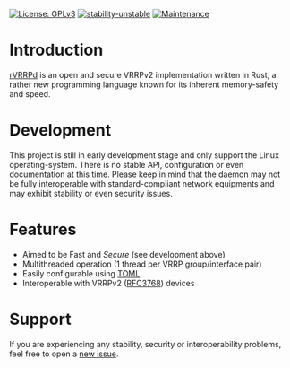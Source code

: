[![License: GPLv3](https://img.shields.io/badge/License-GPLv3-blue.svg)](https://github.com/e3prom/rVRRPd/blob/master/LICENSE)
[![stability-unstable](https://img.shields.io/badge/stability-unstable-yellow.svg)]()
[![Maintenance](https://img.shields.io/badge/Maintained%3F-yes-green.svg)](https://github.com/e3prom/rVRRPd/graphs/contributors)

# Introduction
[rVRRPd](https://github.com/e3prom/rVRRPd) is an open and secure VRRPv2 implementation written in Rust, a rather new programming language known for its inherent memory-safety and speed.

# Development
This project is still in early development stage and only support the Linux operating-system. There is no stable API, configuration or even documentation at this time. Please keep in mind that the daemon may not be fully interoperable with standard-compliant network equipments and may exhibit stability or even security issues.

# Features
 * Aimed to be Fast and _Secure_ (see development above)
 * Multithreaded operation (1 thread per VRRP group/interface pair)
 * Easily configurable using [TOML](https://github.com/toml-lang/toml)
 * Interoperable with VRRPv2 ([RFC3768](https://tools.ietf.org/html/rfc3768)) devices
 
 # Support
If you are experiencing any stability, security or interoperability problems, feel free to open a [new issue](https://github.com/e3prom/rVRRPd/issues/new).
